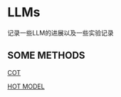 # LLMs
记录一些LLM的进展以及一些实验记录

## SOME METHODS
[COT](./COT/README.md)

[HOT MODEL](./HOT_MODEL/README.md)
